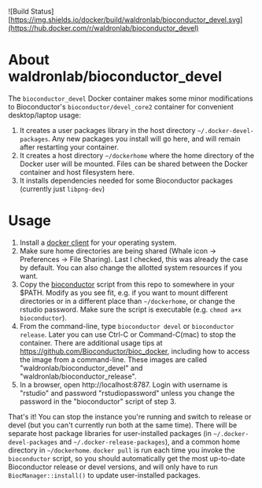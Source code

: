 ![Build Status][https://img.shields.io/docker/build/waldronlab/bioconductor_devel.svg](https://hub.docker.com/r/waldronlab/bioconductor_devel)

# About waldronlab/bioconductor_devel

The `bioconductor_devel` Docker container makes some minor
modifications to Bioconductor's `bioconductor/devel_core2` container
for convenient desktop/laptop usage:

1. It creates a user packages library in the host directory
`~/.docker-devel-packages`. Any new packages you install will go here,
and will remain after restarting your container.
2. It creates a host directory `~/dockerhome` where the home directory
of the Docker user will be mounted. Files can be shared between the
Docker container and host filesystem here.
3. It installs dependencies needed for some Bioconductor packages
(currently just `libpng-dev`)

# Usage

1. Install a [docker client](https://www.docker.com/get-started) for
your operating system. 
2. Make sure home directories are being shared (Whale icon ->
Preferences -> File Sharing). Last I checked, this was already the
case by default. You can also change the allotted system resources if
you want.
3. Copy the
[bioconductor](https://github.com/waldronlab/bioconductor_devel/blob/master/Dockerfile)
script from this repo to somewhere in your $PATH. Modify as you see
fit, e.g. if you want to mount different directories or in a different
place than `~/dockerhome`, or change the rstudio password.  Make sure
the script is executable (e.g. `chmod a+x bioconductor`).
4. From the command-line, type `bioconductor devel` or `bioconductor
release`. Later you can use Ctrl-C or Command-C(mac) to stop the
container. There are additional usage tips at
https://github.com/Bioconductor/bioc_docker, including how to access the image from a command-line. 
These images are called
"waldronlab/bioconductor_devel" and "waldronlab/bioconductor_release".
5. In a browser, open http://localhost:8787. Login with username is
"rstudio" and password "rstudiopassword" unless you change the
password in the "bioconductor" script of step 3.

That's it! You can stop the instance you're running and switch to
release or devel (but you can't currently run both at the same
time). There will be separate host package libraries for
user-installed packages (in `~/.docker-devel-packages` and
`~/.docker-release-packages`), and a common home directory in
`~/dockerhome`. `docker pull` is run each time you invoke the
`bioconductor` script, so you should automatically get the most
up-to-date Bioconductor release or devel versions, and will only have
to run `BiocManager::install()` to update user-installed packages.

